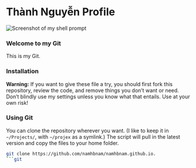# Thành Nguyễn Profile

![Screenshot of my shell prompt](https://www.google.com.vn/url?sa=i&rct=j&q=&esrc=s&source=images&cd=&cad=rja&uact=8&ved=2ahUKEwj4w7-EnLfcAhWMlJQKHaX4Bz4QjRx6BAgBEAU&url=https%3A%2F%2Fgiphy.com%2Fgifs%2Fstandard-HDQ4VtzTvSLf2&psig=AOvVaw0PmKTQo02KDKpSeGxBJ0i9&ust=1532503872241718)

### Welcome to my Git
This is my Git. 

### Installation

**Warning:** If you want to give these file a try, you should first fork this repository, review the code, and remove things you don’t want or need. Don’t blindly use my settings unless you know what that entails. Use at your own risk!

### Using Git 

You can clone the repository wherever you want. (I like to keep it in `~/Projects/`, with `~/projex` as a symlink.) The script will pull in the latest version and copy the files to your home folder.

```bash
git clone https://github.com/namhbnam/namhbnam.github.io.
```git


